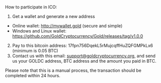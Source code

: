 How to participate in ICO:
1. Get a wallet and generate a new address
- Online wallet: http://mywallet.gold (secure and simple)
- Windows and Linux wallet: https://github.com/GoldCryptocurrency/Gold/releases/tag/v1.0.0
2. Pay to this bitcoin address: 17fpn756DqekL5rMujcqffHuZQFGMPkLx6 (minimum is 0.05 BTC)
3. Contact us with this email: support@goldcryptocurrency.org, and send us your GOLDC address, BTC address and the amount you paid in BTC.

Please note that this is a manual process, the transaction should be completed within 24 hours.